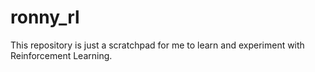 # ronny_rl

This repository is just a scratchpad for me to learn and experiment with Reinforcement Learning.  

